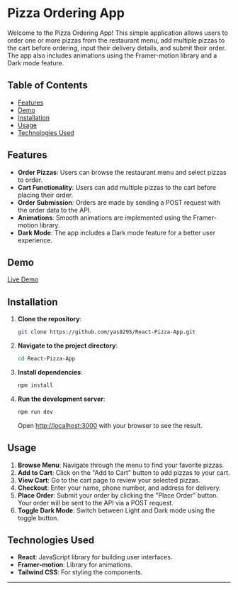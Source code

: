 # Pizza Ordering App

Welcome to the Pizza Ordering App! This simple application allows users to order one or more pizzas from the restaurant menu, add multiple pizzas to the cart before ordering, input their delivery details, and submit their order. The app also includes animations using the Framer-motion library and a Dark mode feature.

## Table of Contents

- [Features](#features)
- [Demo](#demo)
- [Installation](#installation)
- [Usage](#usage)
- [Technologies Used](#technologies-used)

## Features

- **Order Pizzas**: Users can browse the restaurant menu and select pizzas to order.
- **Cart Functionality**: Users can add multiple pizzas to the cart before placing their order.
- **Order Submission**: Orders are made by sending a POST request with the order data to the API.
- **Animations**: Smooth animations are implemented using the Framer-motion library.
- **Dark Mode**: The app includes a Dark mode feature for a better user experience.

## Demo

[Live Demo](https://your-pizza-ordering-app-demo-link.com](https://yas8295.github.io/React-Pizza-App/))

## Installation

1. **Clone the repository**:

    ```bash
    git clone https://github.com/yas8295/React-Pizza-App.git
    ```

2. **Navigate to the project directory**:

    ```bash
    cd React-Pizza-App
    ```

3. **Install dependencies**:

    ```bash
    npm install
    ```

4. **Run the development server**:

    ```bash
    npm run dev
    ```

    Open [http://localhost:3000](http://localhost:3000) with your browser to see the result.

## Usage

1. **Browse Menu**: Navigate through the menu to find your favorite pizzas.
2. **Add to Cart**: Click on the "Add to Cart" button to add pizzas to your cart.
3. **View Cart**: Go to the cart page to review your selected pizzas.
4. **Checkout**: Enter your name, phone number, and address for delivery.
5. **Place Order**: Submit your order by clicking the "Place Order" button. Your order will be sent to the API via a POST request.
6. **Toggle Dark Mode**: Switch between Light and Dark mode using the toggle button.

## Technologies Used

- **React**: JavaScript library for building user interfaces.
- **Framer-motion**: Library for animations.
- **Tailwind CSS**: For styling the components.

---
